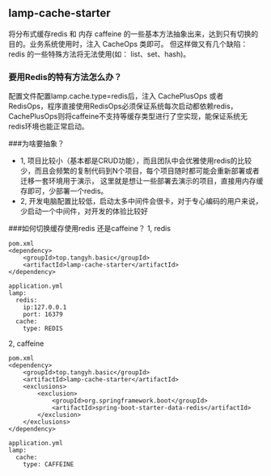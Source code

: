 ## lamp-cache-starter

将分布式缓存redis 和 内存 caffeine 的一些基本方法抽象出来，达到只有切换的目的。业务系统使用时，注入 CacheOps 类即可。
但这样做又有几个缺陷： redis 的一些特殊方法将无法使用(如： list、set、hash)。

### 要用Redis的特有方法怎么办？

配置文件配置lamp.cache.type=redis后，注入 CachePlusOps 或者 RedisOps，程序直接使用RedisOps必须保证系统每次启动都依赖redis，
CachePlusOps则将caffeine不支持等缓存类型进行了空实现，能保证系统无redis环境也能正常启动。

###为啥要抽象？

- 1, 项目比较小（基本都是CRUD功能），而且团队中会优雅使用redis的比较少，而且会频繁的复制代码到N个项目，每个项目随时都可能会重新部署或者迁移一套环境用于演示，
  这里就是想让一些部署去演示的项目，直接用内存缓存即可，少部署一个redis。
- 2, 开发电脑配置比较低，启动太多中间件会很卡，对于专心编码的用户来说，少启动一个中间件，对开发的体验比较好

###如何切换缓存使用redis 还是caffeine？
1, redis

```
pom.xml
<dependency>
    <groupId>top.tangyh.basic</groupId>
    <artifactId>lamp-cache-starter</artifactId>
</dependency>

application.yml
lamp:
  redis:
    ip:127.0.0.1
    port: 16379
  cache:
    type: REDIS
```

2, caffeine

```
pom.xml
<dependency>
    <groupId>top.tangyh.basic</groupId>
    <artifactId>lamp-cache-starter</artifactId>
    <exclusions>
        <exclusion>
            <groupId>org.springframework.boot</groupId>
            <artifactId>spring-boot-starter-data-redis</artifactId>
        </exclusion>
    </exclusions>
</dependency>

application.yml
lamp:
  cache:
    type: CAFFEINE
```
